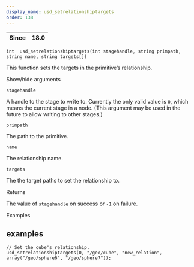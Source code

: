 ```yaml
---
display_name: usd_setrelationshiptargets
order: 138
---
```

| Since | 18.0 |
| --- | --- |

`int  usd_setrelationshiptargets(int stagehandle, string primpath, string name, string targets[])`

This function sets the targets in the primitive’s relationship.

Show/hide arguments

`stagehandle`

A handle to the stage to write to. Currently the only valid value is `0`, which means the current stage in a node. (This argument may be used in the future to allow writing to other stages.)

`primpath`

The path to the primitive.

`name`

The relationship name.

`targets`

The the target paths to set the relationship to.

Returns

The value of `stagehandle` on success or `-1` on failure.

Examples

## examples

```vex
// Set the cube's relationship.
usd_setrelationshiptargets(0, "/geo/cube", "new_relation", array("/geo/sphere6", "/geo/sphere7"));

```
